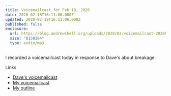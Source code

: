 ```yaml
---
title: Voicemailcast for Feb 18, 2020
date: 2020-02-18T16:11:06.000Z
updated: 2020-02-18T16:11:06.000Z
published: false
enclosure:
  url: https://blog.andrewshell.org/uploads/2020/02/voicemailcast-20200218.mp3
  size: "8158184"
  type: audio/mp3
---
```


I recorded a voicemailcast today in response to Dave's about breakage.

Links

* [Dave's voicemailcast](http://scripting.com/2020/02/16.html#a180941)
* [My voicemailcast](/uploads/2020/02/voicemailcast-20200218.mp3)
* [My outline](http://instantoutliner.com/hv)


